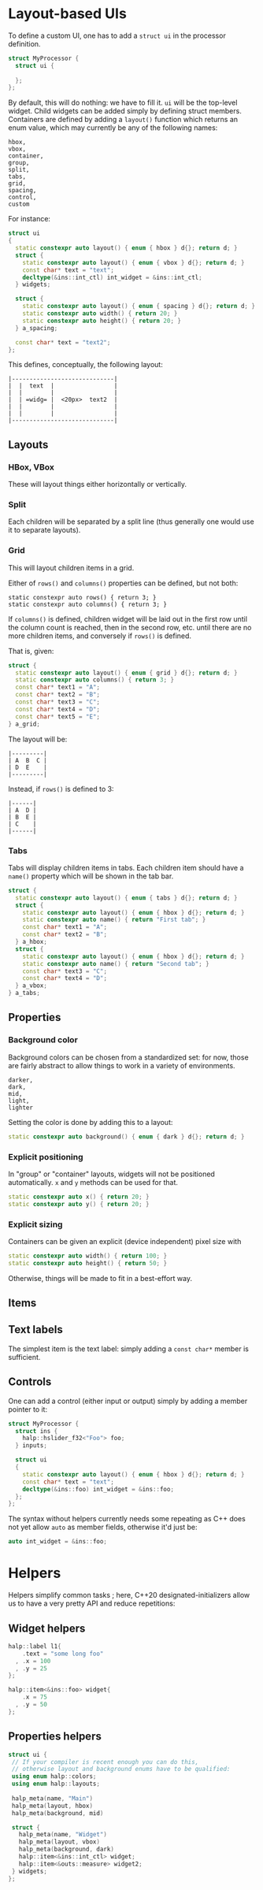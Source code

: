 # Layout-based UIs

To define a custom UI, one has to add a `struct ui` in the processor definition.

```cpp
struct MyProcessor {
  struct ui {
   
  };
};
```

By default, this will do nothing: we have to fill it. `ui` will be the top-level widget.
Child widgets can be added simply by defining struct members.
Containers are defined by adding a `layout()` function which returns an enum value, which may 
currently be any of the following names:

```
hbox,
vbox,
container,
group,
split,
tabs,
grid,
spacing,
control,
custom
```

For instance:
```cpp
struct ui
{
  static constexpr auto layout() { enum { hbox } d{}; return d; }
  struct {
    static constexpr auto layout() { enum { vbox } d{}; return d; }
    const char* text = "text";
    decltype(&ins::int_ctl) int_widget = &ins::int_ctl;
  } widgets;

  struct {
    static constexpr auto layout() { enum { spacing } d{}; return d; }
    static constexpr auto width() { return 20; }
    static constexpr auto height() { return 20; }
  } a_spacing;

  const char* text = "text2";
};
```

This defines, conceptually, the following layout:

```ascii
|-----------------------------|
|  |  text  |                 |
|  |        |                 |
|  | =widg= |  <20px>  text2  |
|  |        |                 |
|  |        |                 |
|-----------------------------|
```

## Layouts

### HBox, VBox

These will layout things either horizontally or vertically.

### Split

Each children will be separated by a split line (thus generally one would use it to separate layouts).

### Grid

This will layout children items in a grid.

Either of `rows()` and `columns()` properties can be defined, but not both:
```
static constexpr auto rows() { return 3; }
static constexpr auto columns() { return 3; }
```

If `columns()` is defined, children widget will be laid out in the first row until the column count is reached, then in the second row, etc. until there are no more children items, and conversely if `rows()` is defined.

That is, given: 
```cpp
struct {
  static constexpr auto layout() { enum { grid } d{}; return d; }
  static constexpr auto columns() { return 3; }
  const char* text1 = "A";
  const char* text2 = "B";
  const char* text3 = "C";
  const char* text4 = "D";
  const char* text5 = "E";
} a_grid;
```

The layout will be:
```ascii
|---------|
| A  B  C | 
| D  E    |
|---------|
```

Instead, if `rows()` is defined to 3:

```ascii
|------|
| A  D | 
| B  E | 
| C    |
|------|
```

### Tabs

Tabs will display children items in tabs.
Each children item should have a `name()` property which will be shown in the tab bar.

```cpp
struct {
  static constexpr auto layout() { enum { tabs } d{}; return d; }
  struct {
    static constexpr auto layout() { enum { hbox } d{}; return d; }
    static constexpr auto name() { return "First tab"; }
    const char* text1 = "A";
    const char* text2 = "B";
  } a_hbox;
  struct {
    static constexpr auto layout() { enum { hbox } d{}; return d; }
    static constexpr auto name() { return "Second tab"; }
    const char* text3 = "C";
    const char* text4 = "D";
  } a_vbox;
} a_tabs;
```

## Properties

### Background color
Background colors can be chosen from a standardized set: for now, those are fairly abstract to allow things to work in a variety of environments.

```
darker,
dark,
mid,
light,
lighter
```

Setting the color is done by adding this to a layout:

```cpp
static constexpr auto background() { enum { dark } d{}; return d; }
```

### Explicit positioning

In "group" or "container" layouts, widgets will not be positioned automatically. `x` and `y` methods can be used for that.

```cpp
static constexpr auto x() { return 20; }
static constexpr auto y() { return 20; }
```

### Explicit sizing

Containers can be given an explicit (device independent) pixel size with 

```cpp
static constexpr auto width() { return 100; }
static constexpr auto height() { return 50; }
```

Otherwise, things will be made to fit in a best-effort way.

## Items

## Text labels
The simplest item is the text label: simply adding a `const char*` member is sufficient. 

## Controls
One can add a control (either input or output) simply by adding a member pointer to it: 
```cpp
struct MyProcessor {
  struct ins {
    halp::hslider_f32<"Foo"> foo;
  } inputs;

  struct ui
  {
    static constexpr auto layout() { enum { hbox } d{}; return d; }
    const char* text = "text";
    decltype(&ins::foo) int_widget = &ins::foo;
  };
};
```

The syntax without helpers currently needs some repeating as C++ does not yet allow `auto` as member fields, otherwise it'd just be:

```cpp
auto int_widget = &ins::foo;
```

# Helpers

Helpers simplify common tasks ; here, C++20 designated-initializers allow us to have a very pretty API and reduce repetitions:

## Widget helpers
```cpp
halp::label l1{
    .text = "some long foo"
  , .x = 100
  , .y = 25
};

halp::item<&ins::foo> widget{
    .x = 75
  , .y = 50
};
```

## Properties helpers

```cpp
struct ui {
 // If your compiler is recent enough you can do this, 
 // otherwise layout and background enums have to be qualified:
 using enum halp::colors;
 using enum halp::layouts;
 
 halp_meta(name, "Main")
 halp_meta(layout, hbox)
 halp_meta(background, mid)

 struct {
   halp_meta(name, "Widget")
   halp_meta(layout, vbox)
   halp_meta(background, dark)
   halp::item<&ins::int_ctl> widget;
   halp::item<&outs::measure> widget2;
 } widgets;
};
```

